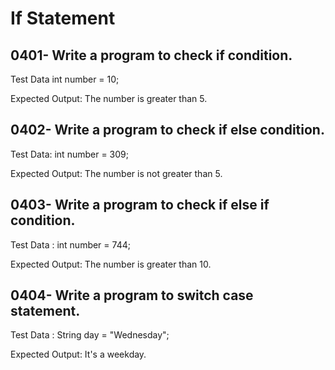 # If Statement

## 0401- Write a program to check if condition.
Test Data
int number = 10;

Expected Output:
The number is greater than 5.


## 0402- Write a program to check if else condition.

Test Data:
int number = 309;

Expected Output:
The number is not greater than 5.


## 0403- Write a program to check if else if condition.

Test Data :
int number = 744;

Expected Output:
The number is greater than 10.

## 0404- Write a program to switch case statement.

Test Data :
String day = "Wednesday";

Expected Output:
It's a weekday.